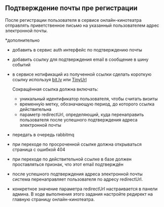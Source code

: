 ## Подтверждение почты пре регистрации

После регистрации пользователя в сервисе онлайн-кинотеатра отправлять приветственное письмо на указанный пользователем адрес электронной почты.

*дополнительно
- добавить в сервис auth интерфейс по подтверждению почты
- добавить ссылку для подтверждения email в сообщение в шину событий
- в сервисе нотификаций из полученной ссылки сделать короткую ссылку используя [bit.ly](https://bitly.com/) или [TinyUrl](https://tinyurl.com/app)

    Сокращённая ссылка должна включать:
    - уникальный идентификатор пользователя, чтобы считать визиты
    - временну́ю метку, обозначающую период, до которого ссылка действительна
    - параметр redirectUrl, определяющий, куда перенаправить пользователя после успешного     подтверждения адреса электронной почты
- передать в очередь rabbitmq
- при переходе по просроченной ссылке должна открываться страница с ошибкой 404
- при переходе по действительной ссылке в базе должен проставляться признак, что этот email подтверждён
- после успешного подтверждения адреса электронной почты система перенаправляет пользователя по адресу redirectUrl.
- конкретное значение параметра redirectUrl настраивается в панели админа. В ходе выполнения этого задания настройте редирект на главную страницу онлайн-кинотеатра.
